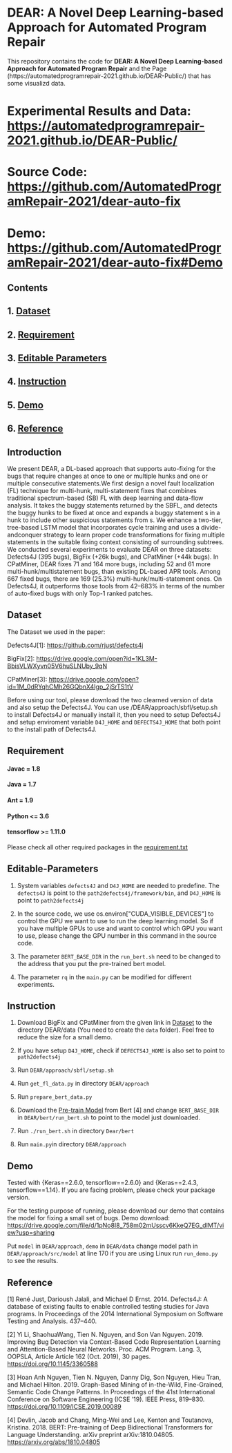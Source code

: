 # DEAR: A Novel Deep Learning-based Approach for Automated Program Repair

<p aligh="center"> This repository contains the code for <b>DEAR: A Novel Deep Learning-based Approach for Automated Program Repair</b> and the Page (https://automatedprogramrepair-2021.github.io/DEAR-Public/) that has some visualizd data. </p>

# Experimental Results and Data: https://automatedprogramrepair-2021.github.io/DEAR-Public/
# Source Code: https://github.com/AutomatedProgramRepair-2021/dear-auto-fix
# Demo: https://github.com/AutomatedProgramRepair-2021/dear-auto-fix#Demo

## Contents
## 1. [Dataset](#Dataset)
## 2. [Requirement](#Requirement)
## 3. [Editable Parameters](#Editable-Parameters)
## 4. [Instruction](#Instruction)
## 5. [Demo](#Demo)
## 6. [Reference](#Reference)


## Introduction

We present DEAR, a DL-based approach that supports auto-fixing for the bugs that require changes at once to one or multiple hunks and one or multiple consecutive statements.We first design a novel fault localization (FL) technique for multi-hunk, multi-statement fixes that combines traditional  spectrum-based (SB) FL with deep learning and data-flow analysis. It takes the buggy statements returned by the SBFL, and detects the buggy hunks to be fixed at once and expands a buggy statement s in a hunk to include other suspicious statements from s. We enhance a two-tier, tree-based LSTM model that incorporates cycle training and uses a divide-andconquer strategy to learn proper code transformations for fixing multiple statements in the suitable fixing context consisting of surrounding subtrees. We conducted several experiments to evaluate DEAR on three datasets: Defects4J (395 bugs), BigFix (+26k bugs), and CPatMiner (+44k bugs). In CPatMiner, DEAR fixes 71 and 164 more bugs, including 52 and 61 more multi-hunk/multistatement bugs, than existing DL-based APR tools. Among 667 fixed bugs, there are 169 (25.3%) multi-hunk/multi-statement ones. On Defects4J, it outperforms those tools from 42–683% in terms of the number of auto-fixed bugs with only Top-1 ranked patches.

## Dataset

The Dataset we used in the paper:

Defects4J[1]: https://github.com/rjust/defects4j

BigFix[2]: https://drive.google.com/open?id=1KL3M-BbisVLWXyvn05V6huSLNUby_9qN

CPatMiner[3]: https://drive.google.com/open?id=1M_0dRYqhCMh26GQbnX4Igp_2jSrTS1tV 

Before using our tool, please download the two clearned version of data and also setup the Defects4J. You can use /DEAR/approach/sbfl/setup.sh to install Defects4J or manually install it, then you need to setup Defects4J and setup enviroment variable ```D4J_HOME``` and ```DEFECTS4J_HOME``` that both point to the install path of Defects4J.

## Requirement

#### Javac = 1.8
#### Java = 1.7
#### Ant = 1.9
#### Python <= 3.6
#### tensorflow >= 1.11.0

Please check all other required packages in the [requirement.txt](https://github.com/AutomatedProgramRepair-2021/dear-auto-fix/tree/main/DEAR/approach/requirements.txt)

## Editable-Parameters

1. System variables ```defects4J``` and ```D4J_HOME``` are needed to predefine. The ```defects4J``` is point to the ```path2defects4j/framework/bin```, and ```D4J_HOME``` is point to ```path2defects4j```

2. In the source code, we use os.environ["CUDA_VISIBLE_DEVICES"] to control the GPU we want to use to run the deep learning model. So if you have multiple GPUs to use and want to control which GPU you want to use, please change the GPU number in this command in the source code.

3. The parameter ```BERT_BASE_DIR``` in the ```run_bert.sh``` need to be changed to the address that you put the pre-trained bert model.

4. The parameter ```rq``` in the ```main.py``` can be modified for different experiments.

## Instruction
1. Download BigFix and CPatMiner from the given link in [Dataset](#Dataset) to the directory DEAR/data (You need to create the ```data``` folder). Feel free to reduce the size for a small demo.

2. If you have setup ```D4J_HOME```, check if ```DEFECTS4J_HOME``` is also set to point to ```path2defects4j```

3. Run ```DEAR/approach/sbfl/setup.sh```

4. Run ```get_fl_data.py``` in directory  ```DEAR/approach```

5. Run ```prepare_bert_data.py```

6. Download the [Pre-train Model](https://github.com/google-research/bert#pre-trained-models)  from Bert [4] and change ```BERT_BASE_DIR``` in  ```DEAR/bert/run_bert.sh``` to point to the model just downloaded.

7. Run ```./run_bert.sh``` in directory ```Dear/bert```

8. Run ```main.py```in directory  ```DEAR/approach```

## Demo

Tested with {Keras==2.6.0, tensorflow==2.6.0} and {Keras==2.4.3, tensorflow==1.14}. If you are facing problem, please check your package version.

For the testing purpose of running, please download our demo that contains the model for fixing a small set of bugs. Demo download: https://drive.google.com/file/d/1pNo8I8_758m02mUsscv6KkeQ7EG_dIMT/view?usp=sharing

Put ```model``` in ```DEAR/approach```, ```demo``` in ```DEAR/data``` 
change model path in ```DEAR/approach/src/model``` at line 170 if you are using Linux
run ```run_demo.py``` to see the results.


## Reference

[1] René Just, Darioush Jalali, and Michael D Ernst. 2014. Defects4J: A database of existing faults to enable controlled testing studies for Java programs. In Proceedings of the 2014 International Symposium on Software Testing and Analysis. 437–440.

[2] Yi Li, ShaohuaWang, Tien N. Nguyen, and Son Van Nguyen. 2019. Improving Bug Detection via Context-Based Code Representation Learning and Attention-Based Neural Networks. Proc. ACM Program. Lang. 3, OOPSLA, Article Article 162 (Oct. 2019), 30 pages. https://doi.org/10.1145/3360588

[3] Hoan Anh Nguyen, Tien N. Nguyen, Danny Dig, Son Nguyen, Hieu Tran, and Michael Hilton. 2019. Graph-Based Mining of in-the-Wild, Fine-Grained, Semantic Code Change Patterns. In Proceedings of the 41st International Conference on Software Engineering (ICSE ’19). IEEE Press, 819–830. https://doi.org/10.1109/ICSE.2019.00089

[4] Devlin, Jacob and Chang, Ming-Wei and Lee, Kenton and Toutanova, Kristina. 2018. BERT: Pre-training of Deep Bidirectional Transformers for Language Understanding. arXiv preprint arXiv:1810.04805. https://arxiv.org/abs/1810.04805
